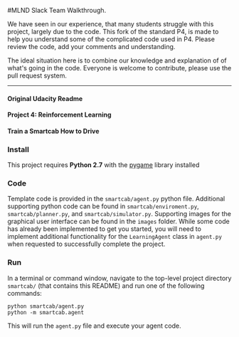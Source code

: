 #MLND Slack Team Walkthrough.

We have seen in our experience, that many students struggle with this project, largely due to the code.
This fork of the standard P4, is made to help you understand some of the complicated code used in P4.  Please review the code, add your comments and understanding.

The ideal situation here is to combine our knowledge and explanation of of what's going in the code.
Everyone is welcome to contribute, please use the pull request system.





---
#### Original Udacity Readme 
#### Project 4: Reinforcement Learning
#### Train a Smartcab How to Drive

### Install

This project requires **Python 2.7** with the [pygame](https://www.pygame.org/wiki/GettingStarted
) library installed

### Code

Template code is provided in the `smartcab/agent.py` python file. Additional supporting python code can be found in `smartcab/enviroment.py`, `smartcab/planner.py`, and `smartcab/simulator.py`. Supporting images for the graphical user interface can be found in the `images` folder. While some code has already been implemented to get you started, you will need to implement additional functionality for the `LearningAgent` class in `agent.py` when requested to successfully complete the project. 

### Run

In a terminal or command window, navigate to the top-level project directory `smartcab/` (that contains this README) and run one of the following commands:

```python smartcab/agent.py```  
```python -m smartcab.agent```

This will run the `agent.py` file and execute your agent code.

